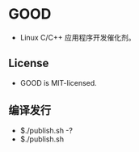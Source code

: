 
# GOOD

* Linux C/C++ 应用程序开发催化剂。 

## License

* GOOD is MIT-licensed.

## 编译发行

* $./publish.sh -?
* $./publish.sh
